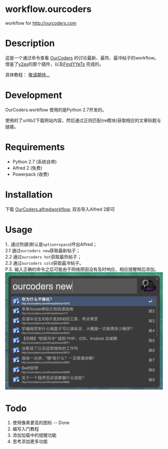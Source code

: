 workflow.ourcoders
==================

workflow for http://ourcoders.com  


Description
===========
这是一个通过命令查看 [OurCoders](http://ourcoders.com) 的讨论最新、最热、最冷帖子的workflow。  
借鉴了[v2ex](https://github.com/hzlzh/Alfred-Workflows#v2ex-v10)的那个插件，以及[FindYYeTs](https://github.com/jackychi/FindYYeTs) 完成的。  

具体教程： [敬请期待...]()


Development
===========

OurCoders.workflow 使用的是Python 2.7开发的。  

使用的了urllib2下载网站内容，然后通过正则匹配(re模块)获取相应的文章标题与链接。  


Requirements
============

+ Python 2.7 (系统自带)
+ Alfred 2   (免费)
+ Powerpack  (收费)


Installation
============

下载 [OurCoders.alfredworkflow](https://github.com/sser-huangdong/workflow.ourcoders/blob/master/OurCoders.alfredworkflow?raw=true), 双击导入Alfred 2即可


Usage
=====

1.. 通过热键(默认是```option+space```)呼出Alfred；  
2.1 通过```ourcoders new```获取最新帖子；  
2.2 通过```ourcoders hot```获取最热帖子；  
2.3 通过```ourcoders cold```获取最冷帖子。  
P.S. 输入正确的命令之后可能由于网络原因没有及时响应，相应提醒稍后添加。  
![demo](demo.png)


Todo
====

1. 使用像素更高的图标 -- Done
2. 编写入门教程
3. 添加加载中的提醒功能
4. 思考添加更多功能

